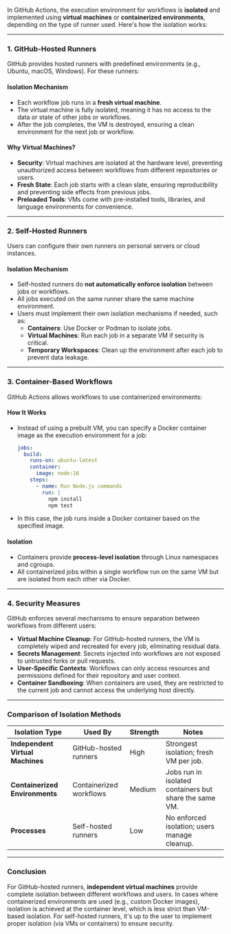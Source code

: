 
In GitHub Actions, the execution environment for workflows is **isolated** and implemented using **virtual machines** or **containerized environments**, depending on the type of runner used. Here's how the isolation works:

---

### **1. GitHub-Hosted Runners**
GitHub provides hosted runners with predefined environments (e.g., Ubuntu, macOS, Windows). For these runners:

#### **Isolation Mechanism**
- Each workflow job runs in a **fresh virtual machine**.
- The virtual machine is fully isolated, meaning it has no access to the data or state of other jobs or workflows.
- After the job completes, the VM is destroyed, ensuring a clean environment for the next job or workflow.

#### **Why Virtual Machines?**
- **Security**: Virtual machines are isolated at the hardware level, preventing unauthorized access between workflows from different repositories or users.
- **Fresh State**: Each job starts with a clean slate, ensuring reproducibility and preventing side effects from previous jobs.
- **Preloaded Tools**: VMs come with pre-installed tools, libraries, and language environments for convenience.

---

### **2. Self-Hosted Runners**
Users can configure their own runners on personal servers or cloud instances.

#### **Isolation Mechanism**
- Self-hosted runners do **not automatically enforce isolation** between jobs or workflows. 
- All jobs executed on the same runner share the same machine environment.
- Users must implement their own isolation mechanisms if needed, such as:
  - **Containers**: Use Docker or Podman to isolate jobs.
  - **Virtual Machines**: Run each job in a separate VM if security is critical.
  - **Temporary Workspaces**: Clean up the environment after each job to prevent data leakage.

---

### **3. Container-Based Workflows**
GitHub Actions allows workflows to use containerized environments:

#### **How It Works**
- Instead of using a prebuilt VM, you can specify a Docker container image as the execution environment for a job:
  ```yaml
  jobs:
    build:
      runs-on: ubuntu-latest
      container:
        image: node:16
      steps:
        - name: Run Node.js commands
          run: |
            npm install
            npm test
  ```

- In this case, the job runs inside a Docker container based on the specified image.

#### **Isolation**
- Containers provide **process-level isolation** through Linux namespaces and cgroups.
- All containerized jobs within a single workflow run on the same VM but are isolated from each other via Docker.

---

### **4. Security Measures**
GitHub enforces several mechanisms to ensure separation between workflows from different users:

- **Virtual Machine Cleanup**: For GitHub-hosted runners, the VM is completely wiped and recreated for every job, eliminating residual data.
- **Secrets Management**: Secrets injected into workflows are not exposed to untrusted forks or pull requests.
- **User-Specific Contexts**: Workflows can only access resources and permissions defined for their repository and user context.
- **Container Sandboxing**: When containers are used, they are restricted to the current job and cannot access the underlying host directly.

---

### **Comparison of Isolation Methods**

| **Isolation Type**       | **Used By**            | **Strength**                  | **Notes**                                                |
|---------------------------|------------------------|--------------------------------|---------------------------------------------------------|
| **Independent Virtual Machines** | GitHub-hosted runners  | High                           | Strongest isolation; fresh VM per job.                 |
| **Containerized Environments**   | Containerized workflows | Medium                         | Jobs run in isolated containers but share the same VM. |
| **Processes**                    | Self-hosted runners     | Low                            | No enforced isolation; users manage cleanup.           |

---

### **Conclusion**
For GitHub-hosted runners, **independent virtual machines** provide complete isolation between different workflows and users. In cases where containerized environments are used (e.g., custom Docker images), isolation is achieved at the container level, which is less strict than VM-based isolation. For self-hosted runners, it's up to the user to implement proper isolation (via VMs or containers) to ensure security.
